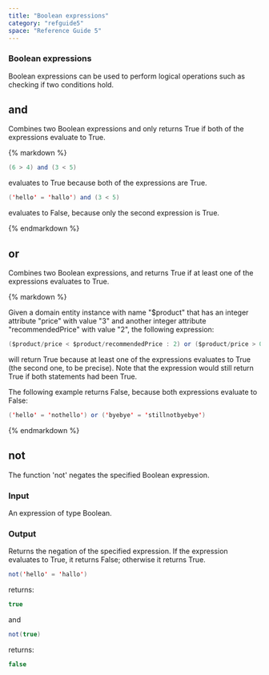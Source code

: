 ```yaml
---
title: "Boolean expressions"
category: "refguide5"
space: "Reference Guide 5"
---
```

### Boolean expressions



Boolean expressions can be used to perform logical operations such as checking if two conditions hold.

## and

Combines two Boolean expressions and only returns True if both of the expressions evaluate to True.

<div class="alert alert-info">{% markdown %}

```java
(6 > 4) and (3 < 5) 
```

evaluates to True because both of the expressions are True.

```java
('hello' = 'hallo') and (3 < 5)
```

evaluates to False, because only the second expression is True.

{% endmarkdown %}</div>

## or

Combines two Boolean expressions, and returns True if at least one of the expressions evaluates to True.

<div class="alert alert-info">{% markdown %}

Given a domain entity instance with name "$product" that has an integer attribute "price" with value "3" and another integer attribute "recommendedPrice" with value "2", the following expression:

```java
($product/price < $product/recommendedPrice : 2) or ($product/price > 0)
```

will return True because at least one of the expressions evaluates to True (the second one, to be precise). Note that the expression would still return True if both statements had been True.

The following example returns False, because both expressions evaluate to False:

```java
('hello' = 'nothello') or ('byebye' = 'stillnotbyebye')
```

{% endmarkdown %}</div>

## not

The function 'not' negates the specified Boolean expression.

### Input

An expression of type Boolean.

### Output

Returns the negation of the specified expression. If the expression evaluates to True, it returns False; otherwise it returns True.

```java
not('hello' = 'hallo')

```

returns:

```java
true

```

and

```java
not(true)

```

returns:

```java
false

```